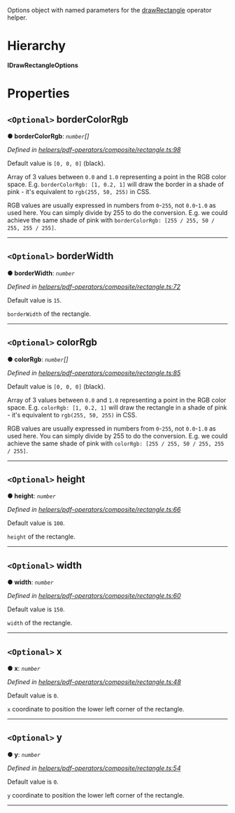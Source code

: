 

Options object with named parameters for the [drawRectangle](../modules/_helpers_pdf_operators_composite_rectangle_.md#drawrectangle) operator helper.

# Hierarchy

**IDrawRectangleOptions**

# Properties

<a id="bordercolorrgb"></a>

## `<Optional>` borderColorRgb

**● borderColorRgb**: *`number`[]*

*Defined in [helpers/pdf-operators/composite/rectangle.ts:98](https://github.com/Hopding/pdf-lib/blob/fbaf7a9/src/helpers/pdf-operators/composite/rectangle.ts#L98)*

Default value is `[0, 0, 0]` (black).

Array of 3 values between `0.0` and `1.0` representing a point in the RGB color space. E.g. `borderColorRgb: [1, 0.2, 1]` will draw the border in a shade of pink - it's equivalent to `rgb(255, 50, 255)` in CSS.

RGB values are usually expressed in numbers from `0`-`255`, not `0.0`-`1.0` as used here. You can simply divide by 255 to do the conversion. E.g. we could achieve the same shade of pink with `borderColorRgb: [255 / 255, 50 / 255, 255 / 255]`.

___
<a id="borderwidth"></a>

## `<Optional>` borderWidth

**● borderWidth**: *`number`*

*Defined in [helpers/pdf-operators/composite/rectangle.ts:72](https://github.com/Hopding/pdf-lib/blob/fbaf7a9/src/helpers/pdf-operators/composite/rectangle.ts#L72)*

Default value is `15`.

`borderWidth` of the rectangle.

___
<a id="colorrgb"></a>

## `<Optional>` colorRgb

**● colorRgb**: *`number`[]*

*Defined in [helpers/pdf-operators/composite/rectangle.ts:85](https://github.com/Hopding/pdf-lib/blob/fbaf7a9/src/helpers/pdf-operators/composite/rectangle.ts#L85)*

Default value is `[0, 0, 0]` (black).

Array of 3 values between `0.0` and `1.0` representing a point in the RGB color space. E.g. `colorRgb: [1, 0.2, 1]` will draw the rectangle in a shade of pink - it's equivalent to `rgb(255, 50, 255)` in CSS.

RGB values are usually expressed in numbers from `0`-`255`, not `0.0`-`1.0` as used here. You can simply divide by 255 to do the conversion. E.g. we could achieve the same shade of pink with `colorRgb: [255 / 255, 50 / 255, 255 / 255]`.

___
<a id="height"></a>

## `<Optional>` height

**● height**: *`number`*

*Defined in [helpers/pdf-operators/composite/rectangle.ts:66](https://github.com/Hopding/pdf-lib/blob/fbaf7a9/src/helpers/pdf-operators/composite/rectangle.ts#L66)*

Default value is `100`.

`height` of the rectangle.

___
<a id="width"></a>

## `<Optional>` width

**● width**: *`number`*

*Defined in [helpers/pdf-operators/composite/rectangle.ts:60](https://github.com/Hopding/pdf-lib/blob/fbaf7a9/src/helpers/pdf-operators/composite/rectangle.ts#L60)*

Default value is `150`.

`width` of the rectangle.

___
<a id="x"></a>

## `<Optional>` x

**● x**: *`number`*

*Defined in [helpers/pdf-operators/composite/rectangle.ts:48](https://github.com/Hopding/pdf-lib/blob/fbaf7a9/src/helpers/pdf-operators/composite/rectangle.ts#L48)*

Default value is `0`.

`x` coordinate to position the lower left corner of the rectangle.

___
<a id="y"></a>

## `<Optional>` y

**● y**: *`number`*

*Defined in [helpers/pdf-operators/composite/rectangle.ts:54](https://github.com/Hopding/pdf-lib/blob/fbaf7a9/src/helpers/pdf-operators/composite/rectangle.ts#L54)*

Default value is `0`.

`y` coordinate to position the lower left corner of the rectangle.

___

